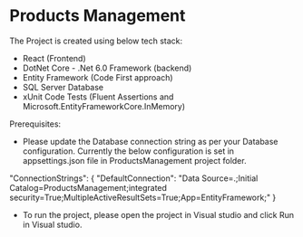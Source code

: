# Products Management

The Project is created using below tech stack:
- React (Frontend)
- DotNet Core - .Net 6.0 Framework (backend)
- Entity Framework (Code First approach)
- SQL Server Database
- xUnit Code Tests (Fluent Assertions and Microsoft.EntityFrameworkCore.InMemory)


Prerequisites:

- Please update the Database connection string as per your Database configuration.
Currently the below configuration is set in appsettings.json file in ProductsManagement project folder.

"ConnectionStrings": {
    "DefaultConnection": "Data Source=.;Initial Catalog=ProductsManagement;integrated security=True;MultipleActiveResultSets=True;App=EntityFramework;"
  }

- To run the project, please open the project in Visual studio and click Run in Visual studio.
